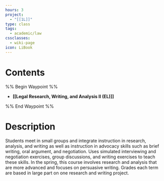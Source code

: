 ```yaml
---
hours: 3
project:
  - "[[1L]]"
type: class
tags:
  - academic/law
cssclasses:
  - wiki-page
icon: LiBook
---
```

# Contents

%% Begin Waypoint %%
- **[[Legal Research, Writing, and Analysis II (EL)]]**

%% End Waypoint %%

# Description 
Students meet in small groups and integrate instruction in research, analysis, and writing as well as instruction in advocacy skills such as brief writing, oral argument, and negotiation. Uses simulated interviewing and negotiation exercises, group discussions, and writing exercises to teach these skills. In the spring, this course involves research and analysis that are more advanced and focuses on persuasive writing. Grades each term are based in large part on one research and writing project.